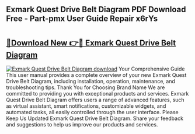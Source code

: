 ## Exmark Quest Drive Belt Diagram PDF Download Free - Part-pmx User Guide Repair x6rYs

# <h2><a href="http://dflj9v.blite.top/?on=Exmark+Quest+Drive+Belt+Diagram">🔗Download New 👉🔴 Exmark Quest Drive Belt Diagram</a></h2>

[![Exmark Quest Drive Belt Diagram download](https://i.imgur.com/lujVjoI.png)](http://dflj9v.blite.top/?on=Exmark+Quest+Drive+Belt+Diagram)
Your Comprehensive Guide This user manual provides a complete overview of your new Exmark Quest Drive Belt Diagram, including installation, operation, maintenance, and troubleshooting tips. Thank You for Choosing Brand Name We are committed to providing you with exceptional products and services. Exmark Quest Drive Belt Diagram offers users a range of advanced features, such as virtual assistant, smart notifications, customizable widgets, and automated tasks, all easily controlled through the user interface. Please Keep Us Updated Exmark Quest Drive Belt Diagram. Share your feedback and suggestions to help us improve our products and services.
